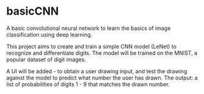# basicCNN
A basic convolutional neural network to learn the basics of image classification using deep learning.

This project aims to create and train a simple CNN model (LeNet) to recognize and differentiate digits.
The model will be trained on the MNIST, a popular dataset of digit images.

A UI will be added - to obtain a user drawing input, and test the drawing against the model to predict
what number the user has drawn.
The output: a list of probabilities of digits 1 - 9 that matches the drawn number.
